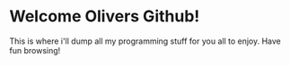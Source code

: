 # Welcome Olivers Github!

This is where i'll dump all my programming stuff for you all to enjoy. Have fun browsing!
